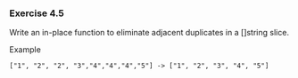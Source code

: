 ### Exercise 4.5
Write an in-place function to eliminate adjacent duplicates in a []string slice.

Example

`["1", "2", "2", "3","4","4","4","5"] -> ["1", "2", "3", "4", "5"]`
